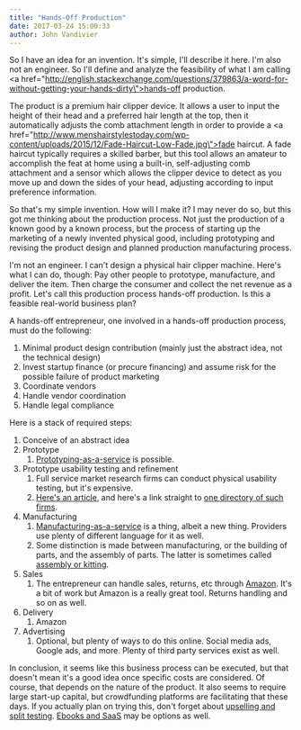 ```yaml
---
title: "Hands-Off Production"
date: 2017-03-24 15:00:33
author: John Vandivier
---
```




So I have an idea for an invention. It's simple, I'll describe it here. I'm also not an engineer. So I'll define and analyze the feasibility of what I am calling <a href=\"http://english.stackexchange.com/questions/379863/a-word-for-without-getting-your-hands-dirty\">hands-off</a> production.

The product is a premium hair clipper device. It allows a user to input the height of their head and a preferred hair length at the top, then it automatically adjusts the comb attachment length in order to provide a <a href=\"http://www.menshairstylestoday.com/wp-content/uploads/2015/12/Fade-Haircut-Low-Fade.jpg\">fade haircut</a>. A fade haircut typically requires a skilled barber, but this tool allows an amateur to accomplish the feat at home using a built-in, self-adjusting comb attachment and a sensor which allows the clipper device to detect as you move up and down the sides of your head, adjusting according to input preference information.

So that's my simple invention. How will I make it? I may never do so, but this got me thinking about the production process. Not just the production of a known good by a known process, but the process of starting up the marketing of a newly invented physical good, including prototyping and revising the product design and planned production manufacturing process.

I'm not an engineer. I can't design a physical hair clipper machine. Here's what I can do, though: Pay other people to prototype, manufacture, and deliver the item. Then charge the consumer and collect the net revenue as a profit. Let's call this production process hands-off production. Is this a feasible real-world business plan?

A hands-off entrepreneur, one involved in a hands-off production process, must do the following:
<ol>
 	<li>Minimal product design contribution (mainly just the abstract idea, not the technical design)</li>
 	<li>Invest startup finance (or procure financing) and assume risk for the possible failure of product marketing</li>
 	<li>Coordinate vendors</li>
 	<li>Handle vendor coordination</li>
 	<li>Handle legal compliance</li>
</ol>
Here is a stack of required steps:
<ol>
 	<li>Conceive of an abstract idea</li>
 	<li>Prototype
<ol>
 	<li><a href=\"http://proton.ie/prototype-as-a-service/\">Prototyping-as-a-service</a> is possible.</li>
</ol>
</li>
 	<li>Prototype usability testing and refinement
<ol>
 	<li>Full service market research firms can conduct physical usability testing, but it's expensive.</li>
 	<li><a href=\"http://www.inc.com/articles/2001/05/22722.html\">Here's an article</a>, and here's a link straight to <a href=\"https://bluebook.insightsassociation.org/\">one directory of such firms</a>.</li>
</ol>
</li>
 	<li>Manufacturing
<ol>
 	<li><a href=\"https://www.google.com/search?q=physical+production+as+a+service&amp;ie=utf-8&amp;oe=utf-8#q=manufacturing+as+a+service&amp;*\">Manufacturing-as-a-service</a> is a thing, albeit a new thing. Providers use plenty of different language for it as well.</li>
 	<li>Some distinction is made between manufacturing, or the building of parts, and the assembly of parts. The latter is sometimes called <a href=\"http://www.kanduindustries.com/production-services/\">assembly or kitting</a>.</li>
</ol>
</li>
 	<li>Sales
<ol>
 	<li>The entrepreneur can handle sales, returns, etc through <a href=\"http://amazon.com/\">Amazon</a>. It's a bit of work but Amazon is a really great tool. Returns handling and so on as well.</li>
</ol>
</li>
 	<li>Delivery
<ol>
 	<li>Amazon</li>
</ol>
</li>
 	<li>Advertising
<ol>
 	<li>Optional, but plenty of ways to do this online. Social media ads, Google ads, and more. Plenty of third party services exist as well.</li>
</ol>
</li>
</ol>
In conclusion, it seems like this business process can be executed, but that doesn't mean it's a good idea once specific costs are considered. Of course, that depends on the nature of the product. It also seems to require large start-up capital, but crowdfunding platforms are facilitating that these days. If you actually plan on trying this, don't forget about <a href=\"https://www.entrepreneur.com/article/290016\">upselling and split testing</a>. <a href=\"https://selfstartr.com/what-to-sell-online/\">Ebooks and SaaS</a> may be options as well.